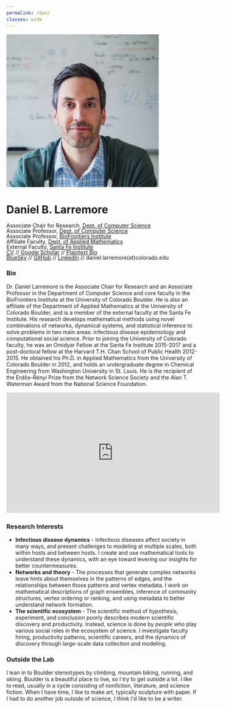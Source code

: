 ```yaml
---
permalink: /dan/
classes: wide
---
```


<div>
<img src="/assets/images/Dan_Larremore_9-22-Crop.jpg" alt="Daniel Larremore" width="400"/>
<h1>Daniel B. Larremore</h1>
<ul style="list-style-type:none; margin: 0; padding: 0; line-height: 1;">
<li>Associate Chair for Research, <a href="http://www.colorado.edu/cs/">Dept. of Computer Science</a></li>
<li>Associate Professor, <a href="http://www.colorado.edu/cs/">Dept. of Computer Science</a></li>
<li>Associate Professor, <a href="http://biofrontiers.colorado.edu/">BioFrontiers Institute</a></li>
<li>Affiliate Faculty, <a href="https://www.colorado.edu/amath/">Dept. of Applied Mathematics</a></li>
<li>External Faculty, <a href="https://santafe.edu/">Santa Fe Institute</a></li>
<li><a href="/assets/pdf/Daniel_Larremore_CV.pdf" target="_blank">CV</a> // <a href="https://scholar.google.com/citations?hl=en&user=BICiUrQAAAAJ&view_op=list_works&sortby=pubdate">Google Scholar</a> // <a href="/assets/bio.txt" target="_blank">Plaintext Bio</a>  </li> 
<li><a href="https://bsky.app/profile/danlarremore.bsky.social">BlueSky</a> // <a href="https://github.com/dblarremore?tab=repositories">GitHub</a> // <a href="https://www.linkedin.com/in/danlarremore/">LinkedIn</a> // daniel.larremore(at)colorado.edu</li>
</ul>
</div>

<h3>Bio</h3>

Dr. Daniel Larremore is the Associate Chair for Research and an Associate Professor in the Department of Computer Science and core faculty in the BioFrontiers Institute at the University of Colorado Boulder. He is also an affiliate of the Department of Applied Mathematics at the University of Colorado Boulder, and is a member of the external faculty at the Santa Fe Institute. His research develops mathematical methods using novel combinations of networks, dynamical systems, and statistical inference to solve problems in two main areas: infectious disease epidemiology and computational social science. Prior to joining the University of Colorado faculty, he was an Omidyar Fellow at the Santa Fe Institute 2015-2017 and a post-doctoral fellow at the Harvard T.H. Chan School of Public Health 2012-2015. He obtained his Ph.D. in Applied Mathematics from the University of Colorado Boulder in 2012, and holds an undergraduate degree in Chemical Engineering from Washington University in St. Louis. He is the recipient of the Erdős–Rényi Prize from the Network Science Society and the Alan T. Waterman Award from the National Science Foundation.

<iframe width="560" height="315" src="https://www.youtube.com/embed/pyIg4r1wTMw" title="YouTube video player" frameborder="0" allow="accelerometer; autoplay; clipboard-write; encrypted-media; gyroscope; picture-in-picture; web-share" allowfullscreen></iframe>

<h3>Research Interests</h3>
<ul>
<li><strong>Infectious disease dynamics</strong> - Infectious diseases affect society in many ways, and present challenges to modeling at multiple scales, both within hosts and between hosts. I create and use mathematical tools to understand these dynamics, with an eye toward levering our insights for better countermeasures.</li>

<li><strong>Networks and theory</strong> - The processes that generate complex networks leave hints about themselves in the patterns of edges, and the relationships between those patterns and vertex metadata. I work on mathematical descriptions of graph ensembles, inference of community structures, vertex ordering or ranking, and using metadata to better understand network formation.</li>

<li><strong>The scientific ecosystem</strong> - The scientific method of hypothesis, experiment, and conclusion poorly describes modern scientific discovery and productivity. Instead, science is done by <em>people</em> who play various social roles in the ecosystem of science. I investigate faculty hiring, productivity patterns, scientific careers, and the dynamics of discovery through large-scale data collection and modeling.</li>
</ul> 

<h3>Outside the Lab</h3>

I lean in to Boulder stereotypes by climbing, mountain biking, running, and skiing. Boulder is a beautiful place to live, so I try to get outside a lot. I like to read, usually in a cycle consisting of nonfiction, literature, and science fiction. When I have time, I like to make art, typically sculpture with paper. If I had to do another job outside of science, I think I'd like to be a writer. 
